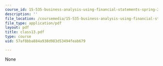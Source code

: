 ```yaml
---
course_id: 15-535-business-analysis-using-financial-statements-spring-2003
description: ''
file_location: /coursemedia/15-535-business-analysis-using-financial-statements-spring-2003/57af8bba884a938d983d53494feab679_class13.pdf
file_type: application/pdf
layout: pdf
title: class13.pdf
type: course
uid: 57af8bba884a938d983d53494feab679

---
```

None